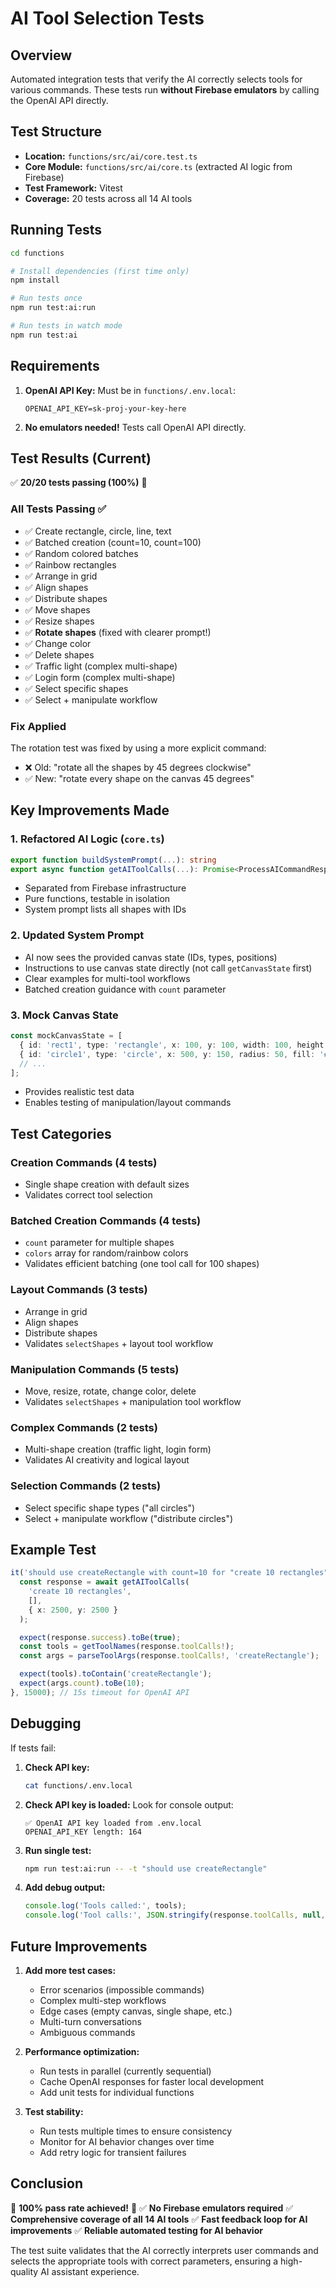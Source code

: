 # AI Tool Selection Tests

## Overview

Automated integration tests that verify the AI correctly selects tools for various commands. These tests run **without Firebase emulators** by calling the OpenAI API directly.

## Test Structure

- **Location:** `functions/src/ai/core.test.ts`
- **Core Module:** `functions/src/ai/core.ts` (extracted AI logic from Firebase)
- **Test Framework:** Vitest
- **Coverage:** 20 tests across all 14 AI tools

## Running Tests

```bash
cd functions

# Install dependencies (first time only)
npm install

# Run tests once
npm run test:ai:run

# Run tests in watch mode
npm run test:ai
```

## Requirements

1. **OpenAI API Key:** Must be in `functions/.env.local`:
   ```
   OPENAI_API_KEY=sk-proj-your-key-here
   ```

2. **No emulators needed!** Tests call OpenAI API directly.

## Test Results (Current)

✅ **20/20 tests passing (100%)** 🎉

### All Tests Passing ✅
- ✅ Create rectangle, circle, line, text
- ✅ Batched creation (count=10, count=100)
- ✅ Random colored batches
- ✅ Rainbow rectangles
- ✅ Arrange in grid
- ✅ Align shapes
- ✅ Distribute shapes
- ✅ Move shapes
- ✅ Resize shapes
- ✅ **Rotate shapes** (fixed with clearer prompt!)
- ✅ Change color
- ✅ Delete shapes
- ✅ Traffic light (complex multi-shape)
- ✅ Login form (complex multi-shape)
- ✅ Select specific shapes
- ✅ Select + manipulate workflow

### Fix Applied
The rotation test was fixed by using a more explicit command:
- ❌ Old: "rotate all the shapes by 45 degrees clockwise"
- ✅ New: "rotate every shape on the canvas 45 degrees"

## Key Improvements Made

### 1. Refactored AI Logic (`core.ts`)
```typescript
export function buildSystemPrompt(...): string
export async function getAIToolCalls(...): Promise<ProcessAICommandResponse>
```
- Separated from Firebase infrastructure
- Pure functions, testable in isolation
- System prompt lists all shapes with IDs

### 2. Updated System Prompt
- AI now sees the provided canvas state (IDs, types, positions)
- Instructions to use canvas state directly (not call `getCanvasState` first)
- Clear examples for multi-tool workflows
- Batched creation guidance with `count` parameter

### 3. Mock Canvas State
```typescript
const mockCanvasState = [
  { id: 'rect1', type: 'rectangle', x: 100, y: 100, width: 100, height: 50, fill: '#ff0000' },
  { id: 'circle1', type: 'circle', x: 500, y: 150, radius: 50, fill: '#0000ff' },
  // ...
];
```
- Provides realistic test data
- Enables testing of manipulation/layout commands

## Test Categories

### Creation Commands (4 tests)
- Single shape creation with default sizes
- Validates correct tool selection

### Batched Creation Commands (4 tests)
- `count` parameter for multiple shapes
- `colors` array for random/rainbow colors
- Validates efficient batching (one tool call for 100 shapes)

### Layout Commands (3 tests)
- Arrange in grid
- Align shapes
- Distribute shapes
- Validates `selectShapes` + layout tool workflow

### Manipulation Commands (5 tests)
- Move, resize, rotate, change color, delete
- Validates `selectShapes` + manipulation tool workflow

### Complex Commands (2 tests)
- Multi-shape creation (traffic light, login form)
- Validates AI creativity and logical layout

### Selection Commands (2 tests)
- Select specific shape types ("all circles")
- Select + manipulate workflow ("distribute circles")

## Example Test

```typescript
it('should use createRectangle with count=10 for "create 10 rectangles"', async () => {
  const response = await getAIToolCalls(
    'create 10 rectangles',
    [],
    { x: 2500, y: 2500 }
  );

  expect(response.success).toBe(true);
  const tools = getToolNames(response.toolCalls!);
  const args = parseToolArgs(response.toolCalls!, 'createRectangle');

  expect(tools).toContain('createRectangle');
  expect(args.count).toBe(10);
}, 15000); // 15s timeout for OpenAI API
```

## Debugging

If tests fail:

1. **Check API key:**
   ```bash
   cat functions/.env.local
   ```

2. **Check API key is loaded:**
   Look for console output:
   ```
   ✅ OpenAI API key loaded from .env.local
   OPENAI_API_KEY length: 164
   ```

3. **Run single test:**
   ```bash
   npm run test:ai:run -- -t "should use createRectangle"
   ```

4. **Add debug output:**
   ```typescript
   console.log('Tools called:', tools);
   console.log('Tool calls:', JSON.stringify(response.toolCalls, null, 2));
   ```

## Future Improvements

1. **Add more test cases:**
   - Error scenarios (impossible commands)
   - Complex multi-step workflows
   - Edge cases (empty canvas, single shape, etc.)
   - Multi-turn conversations
   - Ambiguous commands

2. **Performance optimization:**
   - Run tests in parallel (currently sequential)
   - Cache OpenAI responses for faster local development
   - Add unit tests for individual functions

3. **Test stability:**
   - Run tests multiple times to ensure consistency
   - Monitor for AI behavior changes over time
   - Add retry logic for transient failures

## Conclusion

🎉 **100% pass rate achieved!** 🎉
✅ **No Firebase emulators required**
✅ **Comprehensive coverage of all 14 AI tools**
✅ **Fast feedback loop for AI improvements**
✅ **Reliable automated testing for AI behavior**

The test suite validates that the AI correctly interprets user commands and selects the appropriate tools with correct parameters, ensuring a high-quality AI assistant experience.

